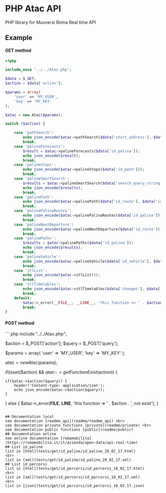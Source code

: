 # PHP Atac API
PHP library for Muoversi Roma Real time API

<h2>Example</h2>
<h4>GET method</h4>

``` php
<?php

include_once '../../Atac.php';

$data = $_GET;
$action = $data['action'];

$params = array(
    'user' => 'MY_USER',
    'key' => 'MY_KEY'
);

$atac = new Atac($params);

switch ($action) {

    case 'pathSearch':
        echo json_encode($atac->pathSearch($data['start_address'], $data['end_address'], $data['options'], $data['time']));
        break;
    case 'palineForecasts':
        $result = $atac->palineForecasts($data['id_palina']);
        echo json_encode($result);
        break;
    case 'palineStops':
        echo json_encode($atac->palineStops($data['id_path']));
        break;
    case 'palineSmartSearch':
        $results = $atac->palineSmartSearch($data['search_query_string']);
        echo json_encode($results);
        break;
    case 'palinePath':
        echo json_encode($atac->palinePath($data['id_route'], $data['id_vehicle'], $data['date_departure']));
        break;
    case 'palinePalinaRoutes':
        echo json_encode($atac->palinePalinaRoutes($data['id_palina']));
        break;
    case 'palineNextDeparture':
        echo json_encode($atac->palineNextDeparture($data['id_route']));
        break;
    case 'palinePaths':
        $results = $atac->palinePaths($data['id_palina']);
        echo json_encode($results);
        break;
    case 'palineVehicle':
        echo json_encode($atac->palineVehicle($data['id_vehicle'], $data['id_route']));
        break;
    case 'ztlList':
        echo json_encode($atac->ztlList());
        break;
    case 'ztlTimetables':
        echo json_encode($atac->ztlTimetables($data['changes'], $data['date']));
        break;
    default:
        $atac->_error(__FILE__, __LINE__, 'this function => ' . $action . ', not exist');
        break;
}
```
<h4>POST method</h4>
``` php
<?php

include "../../Atac.php";

$action = $_POST['action'];
$query = $_POST['query'];

$params = array(
    'user' => 'MY_USER',
    'key' => 'MY_KEY'
);

$atac = new Atac($params);

if(isset($action) && $atac->getFunctionExist($action)) {

    if($atac->$action($query)) {
        header('Content-type: application/json');
        echo json_encode($atac->$action($query));
    }

}
else {
    $atac->_error(__FILE__, __LINE__, 'this function => ' . $action . ', not exist');
}
```

## Documentation local
see documentation [readme_api](readme/readme_api) <br>
see documentation private functions [private](readme/private) <br>
see documentation public functions [public](readme/public)
## Documentation online
see online documentation [romamobilita](https://romamobilita.it/it/azienda/open-data/api-real-time)
## List id_paline
list in [html](tests/get/id_paline/id_paline_20_02_17.html)
<br>
list in [xml](tests/get/id_paline/id_paline_20_02_17.xml)
## List id_percorsi
list in [html](tests/get/id_percorsi/id_percorsi_18_02_17.html)
<br>
list in [xml](tests/get/id_percorsi/id_percorsi_18_02_17.xml)
<br>
list in [json](tests/get/id_percorsi/id_percorsi_18_02_17.json)
